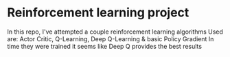 # Reinforcement learning project
In this repo, I've attempted a couple reinforcement learning algorithms
Used are: Actor Critic, Q-Learning, Deep Q-Learning & basic Policy Gradient
In time they were trained it seems like Deep Q provides the best results